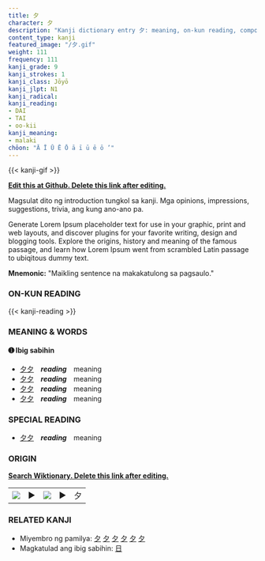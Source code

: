 ```yaml
---
title: 夕
character: 夕
description: "Kanji dictionary entry 夕: meaning, on-kun reading, compounds, origin, related kanji"
content_type: kanji
featured_image: "/夕.gif"
weight: 111
frequency: 111
kanji_grade: 9
kanji_strokes: 1
kanji_class: Jōyō
kanji_jlpt: N1
kanji_radical: 
kanji_reading: 
- DAI
- TAI
- oo-kii
kanji_meaning:
- malaki
chōon: "Ā Ī Ū Ē Ō ā ī ū ē ō ’"
---
```

[//]: # (Don't edit the line below. Kanji animated GIF code is automatically generated.)
{{< kanji-gif >}}

[//]: # (Edit below this line.)

**[Edit this at Github. Delete this link after editing.](https://github.com/tim0g/tim/tree/main/content/kanji/夕/index.md)**

Magsulat dito ng introduction tungkol sa kanji. Mga opinions, impressions, suggestions, trivia, ang kung ano-ano pa.

Generate Lorem Ipsum placeholder text for use in your graphic, print and web layouts, and discover plugins for your favorite writing, design and blogging tools. Explore the origins, history and meaning of the famous passage, and learn how Lorem Ipsum went from scrambled Latin passage to ubiqitous dummy text.
 
**Mnemonic:** "Maikling sentence na makakatulong sa pagsaulo."

### ON-KUN READING

[//]: # (Don't edit the line below. ON-KUN READING code is automatically generated.)
{{< kanji-reading >}}

### MEANING & WORDS

#### ➊ **Ibig sabihin**
  - [夕](../夕)[夕](../夕)　***reading***　meaning
  - [夕](../夕)[夕](../夕)　***reading***　meaning
  - [夕](../夕)[夕](../夕)　***reading***　meaning
  - [夕](../夕)[夕](../夕)　***reading***　meaning

### SPECIAL READING
  - [夕](../夕)[夕](../夕)　***reading***　meaning

### ORIGIN

**[Search Wiktionary. Delete this link after editing.](https://wiktionary.org/wiki/夕)**
<table class="kanji-table"><tr><td>
<img src="60px-夕-bronze.svg.png">
</td><td>▶</td><td>
<img src="60px-夕-oracle.svg.png">
</td><td>▶</td>
<td class="kanji-origin">夕</td>
</tr></table>

### RELATED KANJI
- Miyembro ng pamilya: [夕](../夕) [夕](../夕) [夕](../夕) [夕](../夕) [夕](../夕) [夕](../夕)
- Magkatulad ang ibig sabihin: [日](../日)
